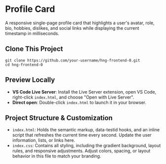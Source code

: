 # Profile Card

A responsive single-page profile card that highlights a user's avatar, role, bio, hobbies, dislikes, and social links while displaying the current timestamp in milliseconds.

## Clone This Project

```
git clone https://github.com/your-username/hng-frontend-0.git
cd hng-frontend-0
```

## Preview Locally

- **VS Code Live Server**: Install the Live Server extension, open VS Code, right-click `index.html`, and choose "Open with Live Server".
- **Direct open**: Double-click `index.html` to launch it in your browser.

## Project Structure & Customization

- `index.html`: Holds the semantic markup, data-testid hooks, and an inline script that refreshes the current time every second. Update the user information, lists, or links here.
- `index.css`: Contains all styling, including the gradient background, layout rules, and responsive adjustments. Adjust colors, spacing, or layout behavior in this file to match your branding.
